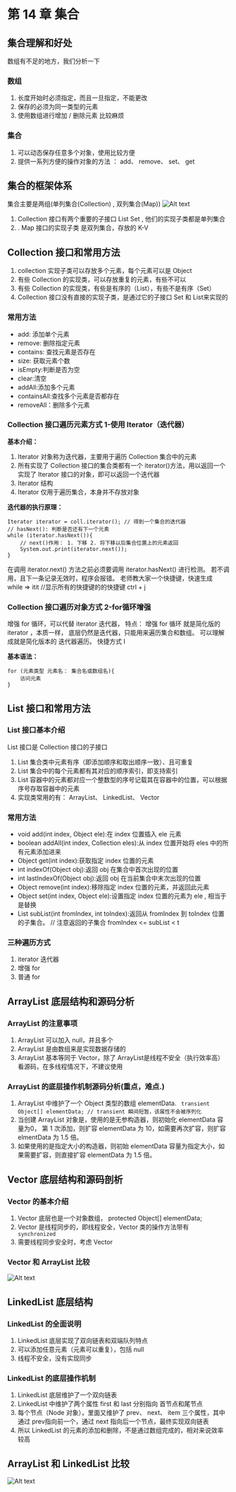 # 第 14 章 集合
## 集合理解和好处
数组有不足的地方，我们分析一下
### 数组
1. 长度开始时必须指定，而且一旦指定，不能更改
2. 保存的必须为同一类型的元素
3. 使用数组进行增加 / 删除元素 比较麻烦
### 集合
1. 可以动态保存任意多个对象，使用比较方便
2. 提供一系列方便的操作对象的方法 ： add、 remove、 set、 get
## 集合的框架体系
集合主要是两组(单列集合(Collection) , 双列集合(Map))
![Alt text](pictures/java后端入门第15天.png)

1. Collection 接口有两个重要的子接口 List Set , 他们的实现子类都是单列集合
2. . Map 接口的实现子类 是双列集合，存放的 K-V

## Collection 接口和常用方法
1. collection 实现子类可以存放多个元素，每个元素可以是 Object
2. 有些 Collection 的实现类，可以存放重复的元素，有些不可以
3. 有些 Collection 的实现类，有些是有序的（List），有些不是有序（Set）
4. Collection 接口没有直接的实现子类，是通过它的子接口 Set 和 List来实现的

### 常用方法
- add: 添加单个元素
- remove: 删除指定元素
- contains: 查找元素是否存在
- size: 获取元素个数
- isEmpty:判断是否为空
- clear:清空
- addAll:添加多个元素
- containsAll:查找多个元素是否都存在
- removeAll：删除多个元素

### Collection 接口遍历元素方式 1-使用 Iterator（迭代器）
**基本介绍：**

1. Iterator 对象称为迭代器，主要用于遍历 Collection 集合中的元素
2. 所有实现了 Collection 接口的集合类都有一个 iterator()方法，用以返回一个实现了 Iterator 接口的对象，即可以返回一个迭代器
3. Iterator 结构
4. Iterator 仅用于遍历集合，本身并不存放对象

**迭代器的执行原理：**

    Iterator iterator = coll.iterator(); // 得到一个集合的迭代器
    // hasNext(): 判断是否还有下一个元素
    while (iterator.hasNext()){
        // next()作用： 1. 下移 2. 将下移以后集合位置上的元素返回
        System.out.print(iterator.next());
    }
在调用 iterator.next() 方法之前必须要调用 iterator.hasNext() 进行检测。 若不调用，且下一条记录无效时，程序会报错。 老师教大家一个快捷键，快速生成 while => itit //显示所有的快捷键的的快捷键 ctrl + j
### Collection 接口遍历对象方式 2-for循环增强
增强 for 循环，可以代替 iterator 迭代器， 特点： 增强 for 循环 就是简化版的 iterator ，本质一样， 底层仍然是迭代器，只能用来遍历集合和数组。 可以理解成就是简化版本的 迭代器遍历。 快捷方式 I

**基本语法：**

    for (元素类型 元素名： 集合名或数组名){
        访问元素
    }

## List 接口和常用方法
### List 接口基本介绍
List 接口是 Collection 接口的子接口
1. List 集合类中元素有序（即添加顺序和取出顺序一致）、且可重复
2. List 集合中的每个元素都有其对应的顺序索引，即支持索引 
3. List 容器中的元素都对应一个整数型的序号记载其在容器中的位置，可以根据序号存取容器中的元素
4. 实现类常用的有： ArrayList、 LinkedList、 Vector

### 常用方法
- void add(int index, Object ele):在 index 位置插入 ele 元素
- boolean addAll(int index, Collection eles):从 index 位置开始将 eles 中的所有元素添加进来
- Object get(int index):获取指定 index 位置的元素
- int indexOf(Object obj):返回 obj 在集合中首次出现的位置
- int lastIndexOf(Object obj):返回 obj 在当前集合中末次出现的位置
- Object remove(int index):移除指定 index 位置的元素，并返回此元素
- Object set(int index, Object ele):设置指定 index 位置的元素为 ele , 相当于是替换
- List subList(int fromIndex, int toIndex):返回从 fromIndex 到 toIndex 位置的子集合。 // 注意返回的子集合 fromIndex <= subList < t
### 三种遍历方式
1. iterator 迭代器
2. 增强 for
3. 普通 for
## ArrayList 底层结构和源码分析
### ArrayList 的注意事项
1. ArrayList 可以加入 null，并且多个
2. ArrayList 是由数组来是实现数据存储的
3. ArrayList 基本等同于 Vector，除了 ArrayList是线程不安全（执行效率高）看源码，在多线程情况下，不建议使用
### ArrayList 的底层操作机制源码分析(重点，难点.)
1. ArrayList 中维护了一个 Object 类型的数组 elementData. ``` transient Object[] elementData; // transient 瞬间短暂，该属性不会被序列化```
2. 当创建 ArrayList 对象是，使用的是无参构造器，则初始化 elementData 容量为0， 第 1 次添加，则扩容 elementData 为 10，如需要再次扩容，则扩容 elmentData 为 1.5 倍。
3. 如果使用的是指定大小的构造器，则初始 elementData 容量为指定大小，如果需要扩容，则直接扩容 elementData 为 1.5 倍。

## Vector 底层结构和源码剖析
### Vector 的基本介绍
1. Vector 底层也是一个对象数组， protected Object[] elementData;
2. Vector 是线程同步的，即线程安全，Vector 类的操作方法带有 ``` synchronized```
3. 需要线程同步安全时，考虑 Vector

### Vector 和 ArrayList 比较
![Alt text](pictures/java后端入门第15天01.png)

## LinkedList 底层结构
### LinkedList 的全面说明
1. LinkedList 底层实现了双向链表和双端队列特点
2. 可以添加任意元素（元素可以重复），包括 null
3. 线程不安全，没有实现同步

### LinkedList 的底层操作机制
1. LinkedList 底层维护了一个双向链表
2. LinkedList 中维护了两个属性 first 和 last 分别指向 首节点和尾节点
3. 每个节点（Node 对象），里面又维护了 prev、 next、 item 三个属性，其中通过 prev指向前一个，通过 next 指向后一个节点，最终实现双向链表
4. 所以 LinkedList 的元素的添加和删除，不是通过数组完成的，相对来说效率较高

## ArrayList 和 LinkedList 比较
![Alt text](pictures/java后端入门第15天02.png)


